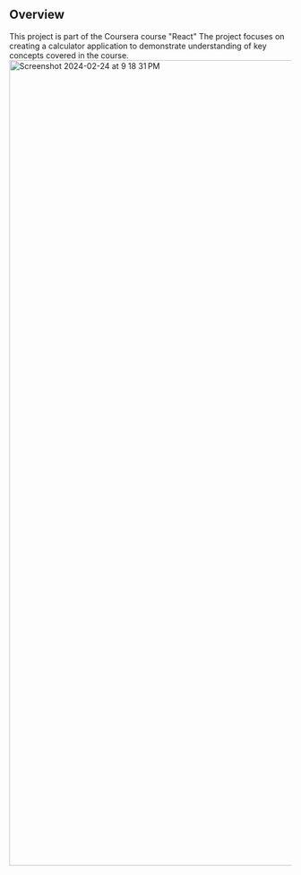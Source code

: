 ## Overview

This project is part of the Coursera course "React" The project focuses on creating a calculator application to demonstrate understanding of key concepts covered in the course.
<img width="1439" alt="Screenshot 2024-02-24 at 9 18 31 PM" src="https://github.com/SaidaDAGDOUG/calculator/assets/92460033/e98c757a-7408-4225-bc23-ad2969c40409">
